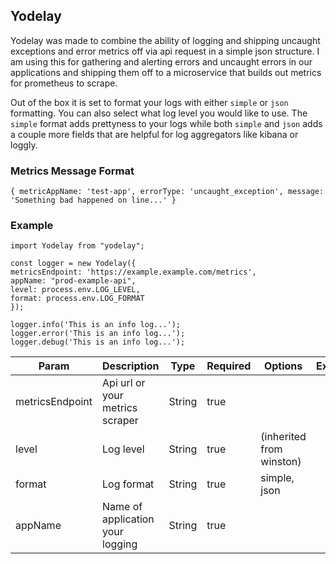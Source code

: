 ## Yodelay

Yodelay was made to combine the ability of logging and shipping uncaught exceptions and error metrics off via api request in a simple json structure. I am using this for gathering and alerting errors and uncaught errors in our applications and shipping them off to a microservice that builds out metrics for prometheus to scrape.

Out of the box it is set to format your logs with either `simple` or `json` formatting. You can also select what log level you would like to use. The `simple` format adds prettyness to your logs while both `simple` and `json` adds a couple more fields that are helpful for log aggregators like kibana or loggly.

### Metrics Message Format

`{ metricAppName: 'test-app', errorType: 'uncaught_exception', message: 'Something bad happened on line...' }`

### Example

```
import Yodelay from "yodelay";

const logger = new Yodelay({
metricsEndpoint: 'https://example.example.com/metrics',
appName: "prod-example-api",
level: process.env.LOG_LEVEL,
format: process.env.LOG_FORMAT
});

logger.info('This is an info log...');
logger.error('This is an info log...');
logger.debug('This is an info log...');
```

| Param           | Description                      | Type   | Required | Options                  | Example | Default |
| --------------- | -------------------------------- | ------ | -------- | ------------------------ | ------- | ------- |
| metricsEndpoint | Api url or your metrics scraper  | String | true     |                          |         |         |
| level           | Log level                        | String | true     | (inherited from winston) |         | info    |
| format          | Log format                       | String | true     | simple, json             |         | simple  |
| appName         | Name of application your logging | String | true     |                          |         |         |  |  | true |
